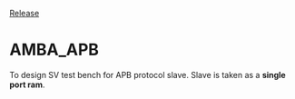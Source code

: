 [Release](https://github.com/kumarrishav14/AMBA_APB/archive/v1.0.zip)

# AMBA_APB
To design SV test bench for APB protocol slave. Slave is taken as a **single port ram**.


